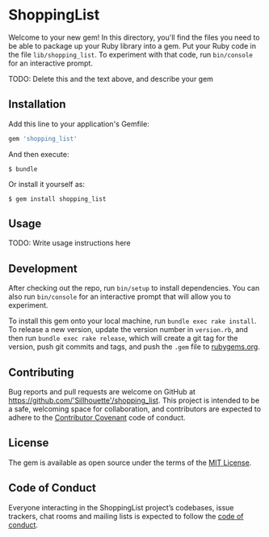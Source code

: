 # ShoppingList

Welcome to your new gem! In this directory, you'll find the files you need to be able to package up your Ruby library into a gem. Put your Ruby code in the file `lib/shopping_list`. To experiment with that code, run `bin/console` for an interactive prompt.

TODO: Delete this and the text above, and describe your gem

## Installation

Add this line to your application's Gemfile:

```ruby
gem 'shopping_list'
```

And then execute:

    $ bundle

Or install it yourself as:

    $ gem install shopping_list

## Usage

TODO: Write usage instructions here

## Development

After checking out the repo, run `bin/setup` to install dependencies. You can also run `bin/console` for an interactive prompt that will allow you to experiment.

To install this gem onto your local machine, run `bundle exec rake install`. To release a new version, update the version number in `version.rb`, and then run `bundle exec rake release`, which will create a git tag for the version, push git commits and tags, and push the `.gem` file to [rubygems.org](https://rubygems.org).

## Contributing

Bug reports and pull requests are welcome on GitHub at https://github.com/'Sillhouette'/shopping_list. This project is intended to be a safe, welcoming space for collaboration, and contributors are expected to adhere to the [Contributor Covenant](http://contributor-covenant.org) code of conduct.

## License

The gem is available as open source under the terms of the [MIT License](https://opensource.org/licenses/MIT).

## Code of Conduct

Everyone interacting in the ShoppingList project’s codebases, issue trackers, chat rooms and mailing lists is expected to follow the [code of conduct](https://github.com/'Sillhouette'/shopping_list/blob/master/CODE_OF_CONDUCT.md).
